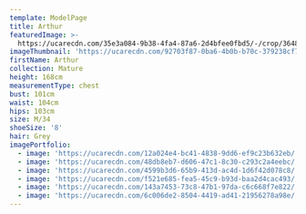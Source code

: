 ```yaml
---
template: ModelPage
title: Arthur
featuredImage: >-
  https://ucarecdn.com/35e3a084-9b38-4fa4-87a6-2d4bfee0fbd5/-/crop/3648x1997/0,0/-/preview/
imageThumbnail: 'https://ucarecdn.com/92703f87-0ba6-4b0b-b70c-379238cf751f/'
firstName: Arthur
collection: Mature
height: 168cm
measurementType: chest
bust: 101cm
waist: 104cm
hips: 103cm
size: M/34
shoeSize: '8'
hair: Grey
imagePortfolio:
  - image: 'https://ucarecdn.com/12a024e4-bc41-4838-9dd6-ef9c23b632eb/'
  - image: 'https://ucarecdn.com/48db8eb7-d606-47c1-8c30-c293c2a4eebc/'
  - image: 'https://ucarecdn.com/4599b3d6-65b9-413d-ac4d-1d6f42d078c8/'
  - image: 'https://ucarecdn.com/f521e685-fea5-45c9-b93d-baa2d4cac493/'
  - image: 'https://ucarecdn.com/143a7453-73c8-47b1-97da-c6c668f7e822/'
  - image: 'https://ucarecdn.com/6c006de2-8504-4419-ad41-21956278a98e/'
---
```


